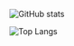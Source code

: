 ![GitHub stats](https://github-readme-stats.vercel.app/api?username=xKubsoneQ&show_icons=true&theme=dark)

![Top Langs](https://github-readme-stats.vercel.app/api/top-langs/?username=xKubsoneQ&theme=dark)
